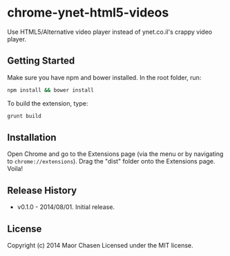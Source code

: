 # chrome-ynet-html5-videos


Use HTML5/Alternative video player instead of ynet.co.il's crappy video player.

## Getting Started
Make sure you have npm and bower installed. In the root folder, run:

```bash
npm install && bower install
```

To build the extension, type:

```bash
grunt build
```

## Installation
Open Chrome and go to the Extensions page (via the menu or by navigating to `chrome://extensions`). Drag the "dist" folder onto the Extensions page. Voila!


## Release History
- v0.1.0 - 2014/08/01.  Initial release.


## License
Copyright (c) 2014 Maor Chasen
Licensed under the MIT license.
